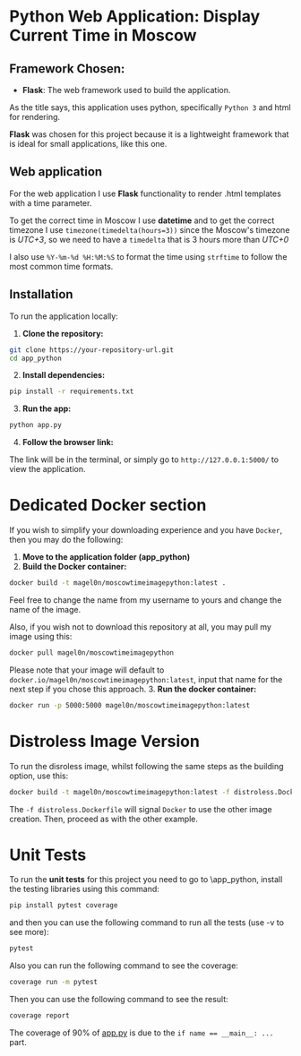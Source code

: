 # Python Web Application: Display Current Time in Moscow

## Framework Chosen: 
- **Flask**: The web framework used to build the application.

As the title says, this application uses python, specifically ``Python 3`` and html for rendering.

**Flask** was chosen for this project 
because it is a lightweight framework that is ideal for small applications, like this one.

## Web application

For the web application I use **Flask** functionality to render .html templates with a time parameter.

To get the correct time in Moscow I use **datetime** and to get the correct timezone I use 
```timezone(timedelta(hours=3))```
since the Moscow's timezone is *UTC+3*, so we need to have a ```timedelta``` that is 3 hours more than *UTC+0*

I also use `%Y-%m-%d %H:%M:%S` to format the time using `strftime` to follow the most common time formats.

## Installation

To run the application locally:

1. **Clone the repository:**
```bash
git clone https://your-repository-url.git
cd app_python
```

2. **Install dependencies:**
```bash
pip install -r requirements.txt
```

3. **Run the app:**
```bash 
python app.py
```

4. **Follow the browser link:**
    
The link will be in the terminal, or simply go to ``http://127.0.0.1:5000/`` to view the application.

# Dedicated Docker section

If you wish to simplify your downloading experience and you have `Docker`, then you may do the following:

1. **Move to the application folder (app_python)**
2. **Build the Docker container:**
```bash
docker build -t magel0n/moscowtimeimagepython:latest .
```
Feel free to change the name from my username to yours and change the name of the image.

Also, if you wish not to download this repository at all, you may pull my image using this:
```bash
docker pull magel0n/moscowtimeimagepython
```
Please note that your image will default to ```docker.io/magel0n/moscowtimeimagepython:latest```,
input that name for the next step if you chose this approach.
3. **Run the docker container:**
```bash
docker run -p 5000:5000 magel0n/moscowtimeimagepython:latest 
```
# Distroless Image Version
To run the disroless image, whilst following the same steps as the building option, use this:
```bash
docker build -t magel0n/moscowtimeimagepython:latest -f distroless.Dockerfile .
```
The ```-f distroless.Dockerfile``` will signal `Docker` to use the other image creation.
Then, proceed as with the other example.

# Unit Tests
To run the **unit tests** for this project you need to go to \app_python, install the testing libraries using this command:
```bash
pip install pytest coverage
```
and then you can use the following command to run all the tests (use -v to see more):
```bash
pytest
```
Also you can run the following command to see the coverage:
```bash
coverage run -m pytest
```
Then you can use the following command to see the result:
```bash
coverage report
```
The coverage of 90% of [app.py](app.py) is due to the ``if name == __main__: ...`` part.